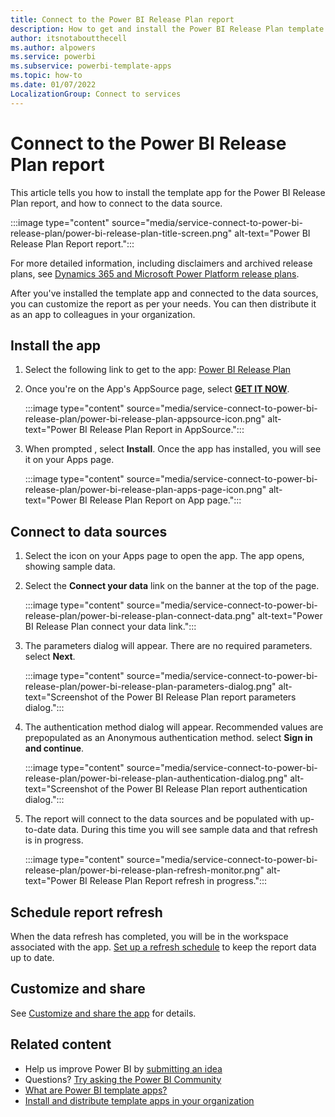 ```yaml
---
title: Connect to the Power BI Release Plan report
description: How to get and install the Power BI Release Plan template app, and how to connect to data.
author: itsnotaboutthecell
ms.author: alpowers
ms.service: powerbi
ms.subservice: powerbi-template-apps
ms.topic: how-to
ms.date: 01/07/2022
LocalizationGroup: Connect to services
---
```

# Connect to the Power BI Release Plan report
This article tells  you how to install the template app for the Power BI Release Plan report, and how to connect to the data source.

   :::image type="content" source="media/service-connect-to-power-bi-release-plan/power-bi-release-plan-title-screen.png" alt-text="Power BI Release Plan Report report.":::

For more detailed information, including disclaimers and archived release plans, see [Dynamics 365 and Microsoft Power Platform release plans](/dynamics365/release-plans/).

After you've installed the template app and connected to the data sources, you can customize the report as per your needs. You can then distribute it as an app to colleagues in your organization.

## Install the app

1. Select the following link to get to the app: [Power BI Release Plan](https://appsource.microsoft.com/product/power-bi/pbicat.powerbi-release-plan)

1. Once you're on the App's AppSource page, select [**GET IT NOW**](https://appsource.microsoft.com/product/power-bi/pbicat.powerbi-release-plan).

    :::image type="content" source="media/service-connect-to-power-bi-release-plan/power-bi-release-plan-appsource-icon.png" alt-text="Power BI Release Plan Report in AppSource.":::

1. When prompted , select **Install**. Once the app has installed, you will see it on your Apps page.
   
   :::image type="content" source="media/service-connect-to-power-bi-release-plan/power-bi-release-plan-apps-page-icon.png" alt-text="Power BI Release Plan Report on App page.":::

## Connect to data sources

1. Select the icon on your Apps page to open the app. The app opens, showing sample data.

1. Select the **Connect your data** link on the banner at the top of the page.

   :::image type="content" source="media/service-connect-to-power-bi-release-plan/power-bi-release-plan-connect-data.png" alt-text="Power BI Release Plan connect your data link.":::

1. The parameters dialog will appear. There are no required parameters. select **Next**.

   :::image type="content" source="media/service-connect-to-power-bi-release-plan/power-bi-release-plan-parameters-dialog.png" alt-text="Screenshot of the Power BI Release Plan report parameters dialog.":::

1. The authentication method dialog will appear. Recommended values are prepopulated as an Anonymous authentication method. select **Sign in and continue**.

   :::image type="content" source="media/service-connect-to-power-bi-release-plan/power-bi-release-plan-authentication-dialog.png" alt-text="Screenshot of the Power BI Release Plan report authentication dialog.":::

1. The report will connect to the data sources and be populated with up-to-date data. During this time you will see sample data and that refresh is in progress.

      :::image type="content" source="media/service-connect-to-power-bi-release-plan/power-bi-release-plan-refresh-monitor.png" alt-text="Power BI Release Plan Report refresh in progress.":::

## Schedule report refresh

When the data refresh has completed, you will be in the workspace associated with the app. [Set up a refresh schedule](../connect-data/refresh-scheduled-refresh.md) to keep the report data up to date.

## Customize and share

See [Customize and share the app](../connect-data/service-template-apps-install-distribute.md#customize-and-share-the-app) for details.

## Related content

* Help us improve Power BI by [submitting an idea](https://ideas.powerbi.com)
* Questions? [Try asking the Power BI Community](https://community.powerbi.com/)
* [What are Power BI template apps?](../connect-data/service-template-apps-overview.md)
* [Install and distribute template apps in your organization](../connect-data/service-template-apps-install-distribute.md)
